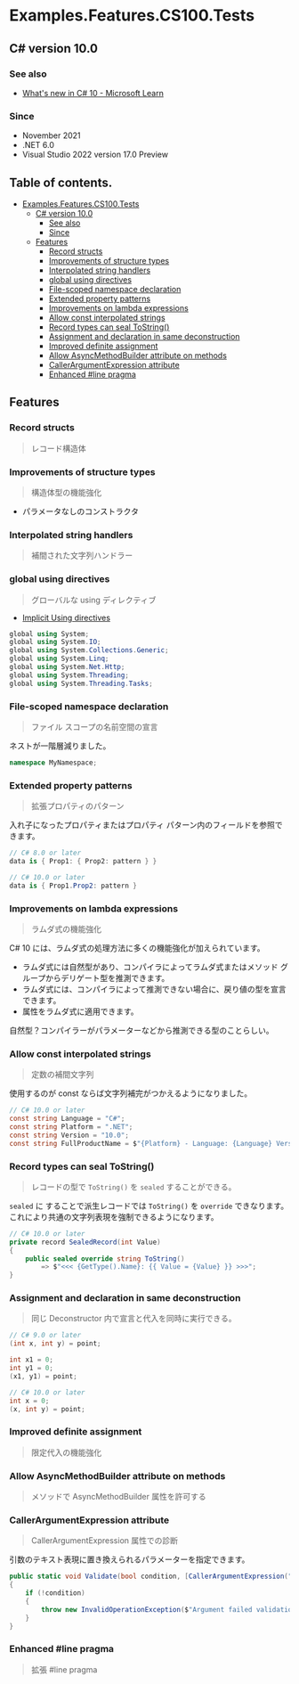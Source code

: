 # Examples.Features.CS100.Tests

## C# version 10.0

### See also

* [What's new in C# 10 - Microsoft Learn](https://learn.microsoft.com/ja-jp/dotnet/csharp/whats-new/csharp-10)

### Since

- November 2021
- .NET 6.0
- Visual Studio 2022 version 17.0 Preview


## Table of contents. <!-- omit in toc -->

- [Examples.Features.CS100.Tests](#examplesfeaturescs100tests)
  - [C# version 10.0](#c-version-100)
    - [See also](#see-also)
    - [Since](#since)
  - [Features](#features)
    - [Record structs](#record-structs)
    - [Improvements of structure types](#improvements-of-structure-types)
    - [Interpolated string handlers](#interpolated-string-handlers)
    - [global using directives](#global-using-directives)
    - [File-scoped namespace declaration](#file-scoped-namespace-declaration)
    - [Extended property patterns](#extended-property-patterns)
    - [Improvements on lambda expressions](#improvements-on-lambda-expressions)
    - [Allow const interpolated strings](#allow-const-interpolated-strings)
    - [Record types can seal ToString()](#record-types-can-seal-tostring)
    - [Assignment and declaration in same deconstruction](#assignment-and-declaration-in-same-deconstruction)
    - [Improved definite assignment](#improved-definite-assignment)
    - [Allow AsyncMethodBuilder attribute on methods](#allow-asyncmethodbuilder-attribute-on-methods)
    - [CallerArgumentExpression attribute](#callerargumentexpression-attribute)
    - [Enhanced #line pragma](#enhanced-line-pragma)


## Features

### Record structs

> レコード構造体

### Improvements of structure types

> 構造体型の機能強化

* パラメータなしのコンストラクタ


### Interpolated string handlers

> 補間された文字列ハンドラー


### global using directives

> グローバルな using ディレクティブ

* [Implicit Using directives](https://learn.microsoft.com/ja-jp/dotnet/core/tutorials/top-level-templates#implicit-using-directives)

```cs
global using System;
global using System.IO;
global using System.Collections.Generic;
global using System.Linq;
global using System.Net.Http;
global using System.Threading;
global using System.Threading.Tasks;
```

### File-scoped namespace declaration

> ファイル スコープの名前空間の宣言

ネストが一階層減りました。

```cs
namespace MyNamespace;

```


### Extended property patterns

> 拡張プロパティのパターン

入れ子になったプロパティまたはプロパティ パターン内のフィールドを参照できます。

```cs
// C# 8.0 or later
data is { Prop1: { Prop2: pattern } }

// C# 10.0 or later
data is { Prop1.Prop2: pattern }

```


### Improvements on lambda expressions

> ラムダ式の機能強化

C# 10 には、ラムダ式の処理方法に多くの機能強化が加えられています。

- ラムダ式には自然型があり、コンパイラによってラムダ式またはメソッド グループからデリゲート型を推測できます。
- ラムダ式には、コンパイラによって推測できない場合に、戻り値の型を宣言できます。
- 属性をラムダ式に適用できます。

自然型？コンパイラーがパラメーターなどから推測できる型のことらしい。


### Allow const interpolated strings

> 定数の補間文字列

使用するのが const ならば文字列補完がつかえるようになりました。

```cs
// C# 10.0 or later
const string Language = "C#";
const string Platform = ".NET";
const string Version = "10.0";
const string FullProductName = $"{Platform} - Language: {Language} Version: {Version}";
```


### Record types can seal ToString()

> レコードの型で `ToString()` を `sealed` することができる。

`sealed` に することで派生レコードでは `ToString()` を `override` できなります。
これにより共通の文字列表現を強制できるようになります。 

```cs
// C# 10.0 or later
private record SealedRecord(int Value)
{
    public sealed override string ToString()
        => $"<<< {GetType().Name}: {{ Value = {Value} }} >>>";
}
```


### Assignment and declaration in same deconstruction

> 同じ Deconstructor 内で宣言と代入を同時に実行できる。

```cs
// C# 9.0 or later
(int x, int y) = point;

int x1 = 0;
int y1 = 0;
(x1, y1) = point;

// C# 10.0 or later
int x = 0;
(x, int y) = point;
```


### Improved definite assignment

> 限定代入の機能強化


### Allow AsyncMethodBuilder attribute on methods

> メソッドで AsyncMethodBuilder 属性を許可する


### CallerArgumentExpression attribute

> CallerArgumentExpression 属性での診断

引数のテキスト表現に置き換えられるパラメーターを指定できます。

```cs
public static void Validate(bool condition, [CallerArgumentExpression("condition")] string? message = null)
{
    if (!condition)
    {
        throw new InvalidOperationException($"Argument failed validation: <{message}>");
    }
}
```


### Enhanced #line pragma

> 拡張 #line pragma

